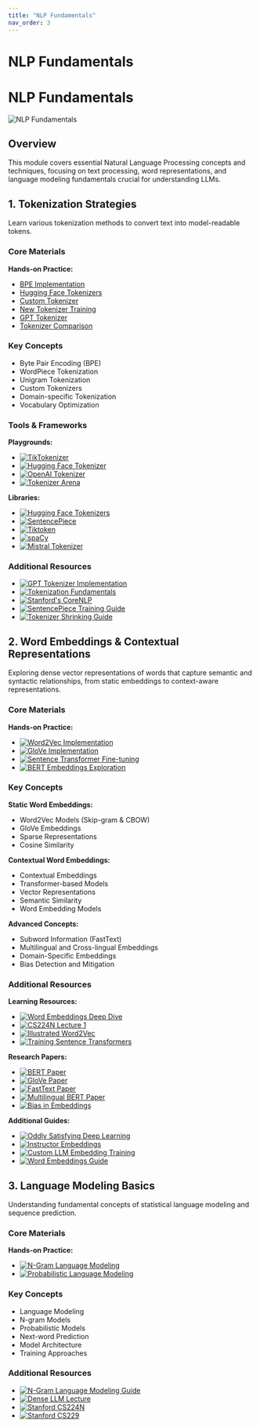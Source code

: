 ```yaml
---
title: "NLP Fundamentals"
nav_order: 3
---
```


# NLP Fundamentals

# NLP Fundamentals

![NLP Fundamentals](image_url)

## Overview
This module covers essential Natural Language Processing concepts and techniques, focusing on text processing, word representations, and language modeling fundamentals crucial for understanding LLMs.

## 1. Tokenization Strategies
Learn various tokenization methods to convert text into model-readable tokens.

### Core Materials
**Hands-on Practice:**
- [BPE Implementation](https://colab.research.google.com/drive/1RwrtINbHTPBSRIoW8Zn9BRabxXguRRf0?usp=sharing)
- [Hugging Face Tokenizers](https://colab.research.google.com/drive/1mcFgQ9PX1TFyEAsFOnoS1ozeSz3vM6A1?usp=sharing)
- [Custom Tokenizer](https://colab.research.google.com/drive/1uYFoxwCKwshkchBgQ4y4z9cDfKRlwZ-e?usp=sharing)
- [New Tokenizer Training](https://colab.research.google.com/drive/1452WFn66MZzYylTNcL6hV5Zd45sskzs7?usp=sharing)
- [GPT Tokenizer](https://colab.research.google.com/drive/1y0KnCFZvGVf_odSfcNAws6kcDD7HsI0L?usp=sharing)
- [Tokenizer Comparison](https://colab.research.google.com/drive/1wVSCBGFm7KjJy-KugYGYETpncWsPgx5N?usp=sharing)

### Key Concepts
- Byte Pair Encoding (BPE)
- WordPiece Tokenization
- Unigram Tokenization
- Custom Tokenizers
- Domain-specific Tokenization
- Vocabulary Optimization

### Tools & Frameworks
**Playgrounds:**
- [![TikTokenizer](https://badgen.net/badge/Playground/TikTokenizer/blue)](https://tiktokenizer.vercel.app/)
- [![Hugging Face Tokenizer](https://badgen.net/badge/Playground/HF%20Tokenizer/blue)](https://huggingface.co/spaces/Xenova/the-tokenizer-playground)
- [![OpenAI Tokenizer](https://badgen.net/badge/Playground/OpenAI%20Tokenizer/blue)](https://platform.openai.com/tokenizer)
- [![Tokenizer Arena](https://badgen.net/badge/Playground/Tokenizer%20Arena/blue)](https://huggingface.co/spaces/Cognitive-Lab/Tokenizer_Arena)

**Libraries:**
- [![Hugging Face Tokenizers](https://badgen.net/badge/Library/HF%20Tokenizers/green)](https://github.com/huggingface/tokenizers)
- [![SentencePiece](https://badgen.net/badge/Library/SentencePiece/green)](https://github.com/google/sentencepiece)
- [![Tiktoken](https://badgen.net/badge/Library/Tiktoken/green)](https://github.com/openai/tiktoken)
- [![spaCy](https://badgen.net/badge/Library/spaCy/green)](https://spacy.io/)
- [![Mistral Tokenizer](https://badgen.net/badge/Library/Mistral%20Tokenizer/green)](https://docs.mistral.ai/guides/tokenization/)

### Additional Resources
- [![GPT Tokenizer Implementation](https://badgen.net/badge/Video/GPT-2%20Implementation%20from%20Scratch/red)](https://www.youtube.com/watch?v=zduSFxRajkE&t=4341s) 
- [![Tokenization Fundamentals](https://badgen.net/badge/Course/Tokenization%20Fundamentals/orange)](https://huggingface.co/learn/nlp-course/chapter2/4) 
- [![Stanford's CoreNLP](https://badgen.net/badge/Course/Stanford%20CS224N%20Subword%20Models/orange)](https://stanfordnlp.github.io/CoreNLP/tokenize.html) 
- [![SentencePiece Training Guide](https://badgen.net/badge/Docs/SentencePiece%20Training%20Guide/green)](https://github.com/google/sentencepiece#train-sentencepiece-model) 
- [![Tokenizer Shrinking Guide](https://badgen.net/badge/Guide/Tokenizer%20Shrinking%20Techniques/blue)](https://github.com/stas00/ml-engineering/blob/master/transformers/make-tiny-models.md) 

## 2. Word Embeddings & Contextual Representations
Exploring dense vector representations of words that capture semantic and syntactic relationships, from static embeddings to context-aware representations.

### Core Materials
**Hands-on Practice:**
- [![Word2Vec Implementation](https://badgen.net/badge/Colab%20Notebook/Word2Vec%20Implementation/orange)](https://colab.research.google.com/drive/yournotebooklink3)
- [![GloVe Implementation](https://badgen.net/badge/Colab%20Notebook/GloVe%20Implementation/orange)](https://colab.research.google.com/drive/yournotebooklink4)
- [![Sentence Transformer Fine-tuning](https://badgen.net/badge/Colab%20Notebook/Sentence%20Transformer%20Fine-tuning/orange)](https://colab.research.google.com/drive/yournotebooklink_sentence_transformers)
- [![BERT Embeddings Exploration](https://badgen.net/badge/Colab%20Notebook/BERT%20Embeddings%20Exploration/orange)](https://colab.research.google.com/drive/yournotebooklink_bert_exploration)

### Key Concepts
**Static Word Embeddings:**
- Word2Vec Models (Skip-gram & CBOW)
- GloVe Embeddings
- Sparse Representations
- Cosine Similarity

**Contextual Word Embeddings:**
- Contextual Embeddings
- Transformer-based Models
- Vector Representations
- Semantic Similarity
- Word Embedding Models

**Advanced Concepts:**
- Subword Information (FastText)
- Multilingual and Cross-lingual Embeddings
- Domain-Specific Embeddings
- Bias Detection and Mitigation

### Additional Resources
**Learning Resources:**
- [![Word Embeddings Deep Dive](https://badgen.net/badge/Blog/Word%20Embeddings%20Deep%20Dive/pink)](https://lilianweng.github.io/posts/2017-10-15-word-embedding/)
- [![CS224N Lecture 1](https://badgen.net/badge/Video/CS224N%20Lecture%201%20-%20Intro%20&%20Word%20Vectors/red)](https://www.youtube.com/watch?v=rmVRLeJRkl4)
- [![Illustrated Word2Vec](https://badgen.net/badge/Blog/Illustrated%20Word2Vec/pink)](https://jalammar.github.io/illustrated-word2vec/)
- [![Training Sentence Transformers](https://badgen.net/badge/Blog/Training%20Sentence%20Transformers/pink)](https://huggingface.co/blog/train-sentence-transformers)

**Research Papers:**
- [![BERT Paper](https://badgen.net/badge/Paper/BERT%20Paper/purple)](https://arxiv.org/abs/2204.03503)
- [![GloVe Paper](https://badgen.net/badge/Paper/GloVe%20Paper/purple)](https://www.semanticscholar.org/paper/67b692bbfd29c5a30cfd1046efd5f85eecd1ea86)
- [![FastText Paper](https://badgen.net/badge/Paper/FastText%20Paper/purple)](https://www.semanticscholar.org/paper/d23e59abcae6ba653ba45dcc0ef975438890a3a4)
- [![Multilingual BERT Paper](https://badgen.net/badge/Paper/Multilingual%20BERT%20Paper/purple)](https://www.semanticscholar.org/paper/0b0bc70b48aebe608d53a955990cb08f73de5a7d)
- [![Bias in Embeddings](https://badgen.net/badge/Paper/Bias%20in%20Contextualized%20Embeddings/purple)](https://www.semanticscholar.org/paper/5ea2104a039921633f75a9f4b986b515ddbe96d7)

**Additional Guides:**
- [![Oddly Satisfying Deep Learning](https://badgen.net/badge/Book/Oddly%20Satisfying%20Deep%20Learning/blue)](https://pythonandml.github.io/dlbook/content/word_embeddings/traditional_word_embeddings.html)
- [![Instructor Embeddings](https://badgen.net/badge/Guide/Instructor%20Embeddings/blue)](https://huggingface.co/hkunlp/instructor-large)
- [![Custom LLM Embedding Training](https://badgen.net/badge/Tutorial/Custom%20LLM%20Embedding%20Training/blue)](https://dagshub.com/blog/how-to-train-a-custom-llm-embedding-model/)
- [![Word Embeddings Guide](https://badgen.net/badge/Guide/Word%20Embeddings%20Guide/blue)](https://www.turing.com/kb/guide-on-word-embeddings-in-nlp)

## 3. Language Modeling Basics
Understanding fundamental concepts of statistical language modeling and sequence prediction.

### Core Materials
**Hands-on Practice:**
- [![N-Gram Language Modeling](https://badgen.net/badge/Colab%20Notebook/N-Gram%20Language%20Modeling/orange)](https://colab.research.google.com/drive/yournotebooklink5)
- [![Probabilistic Language Modeling](https://badgen.net/badge/Colab%20Notebook/Probabilistic%20Language%20Modeling/orange)](https://colab.research.google.com/drive/yournotebooklink6)

### Key Concepts
- Language Modeling
- N-gram Models
- Probabilistic Models
- Next-word Prediction
- Model Architecture
- Training Approaches

### Additional Resources
- [![N-Gram Language Modeling Guide](https://badgen.net/badge/Tutorial/N-Gram%20Language%20Modeling%20Guide/blue)](https://www.geeksforgeeks.org/n-gram-language-modeling/)
- [![Dense LLM Lecture](https://badgen.net/badge/Video/Dense%20LLM%20Lecture/red)](https://youtu.be/9vM4p9NN0Ts)
- [![Stanford CS224N](https://badgen.net/badge/Course/Stanford%20CS224N/orange)](https://web.stanford.edu/class/cs224n/)
- [![Stanford CS229](https://badgen.net/badge/Course/Stanford%20CS229/orange)](https://cs229.stanford.edu/)
